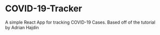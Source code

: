 # COVID-19-Tracker
A simple React App for tracking COVID-19 Cases. Based off of the tutorial by Adrian Hajdin
